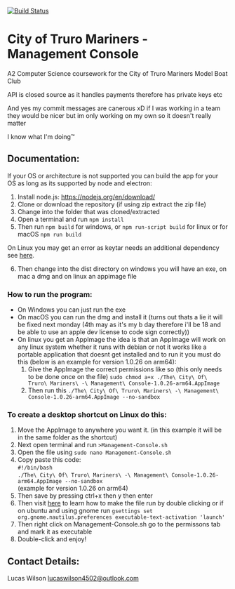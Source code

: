 [![Build Status](https://travis-ci.com/futurelucas4502/management-console.svg?branch=master)](https://travis-ci.com/futurelucas4502/management-console)
# City of Truro Mariners - Management Console
A2 Computer Science coursework for the City of Truro Mariners Model Boat Club

API is closed source as it handles payments therefore has private keys etc

And yes my commit messages are canerous xD if I was working in a team they would be nicer but im only working on my own so it doesn't really matter

I know what I'm doing:tm:

## Documentation:

If your OS or architecture is not supported you can build the app for your OS as long as its supported by node and electron:

1. Install node.js: https://nodejs.org/en/download/
2. Clone or download the repository (if using zip extract the zip file)
3. Change into the folder that was cloned/extracted
4. Open a terminal and run `npm install`
5. Then run `npm build` for windows, or `npm run-script build` for linux or for macOS `npm run build`

On Linux you may get an error as keytar needs an additional dependency see [here](https://github.com/atom/node-keytar#on-linux).

6. Then change into the dist directory on windows you will have an exe, on mac a dmg and on linux an appimage file

### How to run the program:

* On Windows you can just run the exe
* On macOS you can run the dmg and install it (turns out thats a lie it will be fixed next monday (4th may as it's my b day therefore i'll be 18 and be able to use an apple dev license to code sign correctly))
* On linux you get an AppImage the idea is that an AppImage will work on any linux system whether it runs with debian or not it works like a portable application that doesnt get installed and to run it you must do this (below is an example for version 1.0.26 on arm64):
    1. Give the AppImage the correct permissions like so (this only needs to be done once on the file) `sudo chmod a+x ./The\ City\ Of\ Truro\ Mariners\ -\ Management\ Console-1.0.26-arm64.AppImage`
    2. Then run this `./The\ City\ Of\ Truro\ Mariners\ -\ Management\ Console-1.0.26-arm64.AppImage --no-sandbox`

### To create a desktop shortcut on Linux do this:

1. Move the AppImage to anywhere you want it. (in this example it will be in the same folder as the shortcut)
2. Next open terminal and run `>Management-Console.sh`
3. Open the file using `sudo nano Management-Console.sh`
4. Copy paste this code: <br />
`#!/bin/bash` <br />
`./The\ City\ Of\ Truro\ Mariners\ -\ Management\ Console-1.0.26-arm64.AppImage --no-sandbox` <br />
(example for version 1.0.26 on arm64) <br />
5. Then save by pressing ctrl+x then y then enter
6. Then visit [here](https://askubuntu.com/a/305776) to learn how to make the file run by double clicking or if on ubuntu and using gnome run `gsettings set org.gnome.nautilus.preferences executable-text-activation 'launch'`
7. Then right click on Management-Console.sh go to the permissons tab and mark it as executable
8. Double-click and enjoy!

## Contact Details:

Lucas Wilson <lucaswilson4502@outlook.com>
